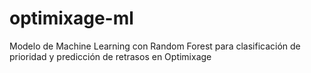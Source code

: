 # optimixage-ml
Modelo de Machine Learning con Random Forest para clasificación de prioridad y predicción de retrasos en Optimixage
